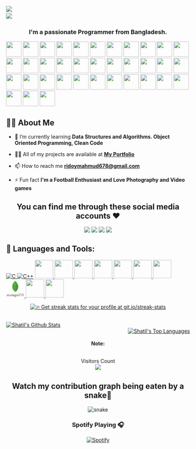 <div style="margin-bottom:40;">
<img src="https://i.ibb.co/48Dp5pM/1654189081767bbbbbbbbbbbbbbbbbbb.jpg">
</div>
<img src="https://i.ibb.co/SXXjpL4/header.png">

<h3 align="center">I'm a passionate Programmer from Bangladesh.</h3>
<div>
    <img src="https://cultofthepartyparrot.com/parrots/hd/githubparrot.gif" width="42" height="42"/>
    <img src="https://cultofthepartyparrot.com/flags/hd/indiaparrot.gif" width="42" height="42"/>
    <img src="https://cultofthepartyparrot.com/parrots/asyncparrot.gif" width="42" height="42"/>
    <img src="https://cultofthepartyparrot.com/parrots/hd/githubparrot.gif" width="42" height="42"/>
    <img src="https://cultofthepartyparrot.com/flags/hd/indiaparrot.gif" width="42" height="42"/>
    <img src="https://cultofthepartyparrot.com/parrots/asyncparrot.gif" width="42" height="42"/>
    <img src="https://cultofthepartyparrot.com/parrots/hd/opensourceparrot.gif" width="42" height="42"/>
    <img src="https://cultofthepartyparrot.com/parrots/hd/dealwithitnowparrot.gif" width="42" height="42"/>
    <img src="https://cultofthepartyparrot.com/parrots/hd/githubparrot.gif" width="42" height="42"/>
    <img src="https://cultofthepartyparrot.com/flags/hd/indiaparrot.gif" width="42" height="42"/>
    <img src="https://cultofthepartyparrot.com/parrots/asyncparrot.gif" width="42" height="42"/>
    <img src="https://cultofthepartyparrot.com/parrots/hd/laptop_parrot.gif" width="42" height="42"/>
    <img src="https://cultofthepartyparrot.com/parrots/hd/spinningparrot.gif" width="42" height="42"/>
    <img src="https://cultofthepartyparrot.com/parrots/hd/levitationparrot.gif" width="42" height="42"/>
    <img src="https://cultofthepartyparrot.com/parrots/hd/meldparrot.gif" width="42" height="42"/>
    <img src="https://cultofthepartyparrot.com/parrots/slomoparrot.gif" width="42" height="42"/>
    <img src="https://cultofthepartyparrot.com/parrots/hd/moonwalkingparrot.gif" width="42" height="42"/>
    <img src="https://cultofthepartyparrot.com/parrots/hd/stableparrot.gif" width="42" height="42"/>
    <img src="https://cultofthepartyparrot.com/parrots/hd/scienceparrot.gif" width="42" height="42"/>
    <img src="https://cultofthepartyparrot.com/parrots/hd/pirateparrot.gif" width="42" height="42"/>
    <img src="https://cultofthepartyparrot.com/parrots/hd/footballparrot.gif" width="42" height="42"/>
    <img src="https://cultofthepartyparrot.com/parrots/hd/hypnoparrotdark.gif" width="42" height="42"/>
    <img src="https://cultofthepartyparrot.com/parrots/hd/mustacheparrot.gif" width="42" height="42"/>
     <img src="https://cultofthepartyparrot.com/parrots/asyncparrot.gif" width="42" height="42"/>
    <img src="https://cultofthepartyparrot.com/parrots/hd/laptop_parrot.gif" width="42" height="42"/>
    <img src="https://cultofthepartyparrot.com/parrots/asyncparrot.gif" width="42" height="42"/>
    <img src="https://cultofthepartyparrot.com/parrots/hd/githubparrot.gif" width="42" height="42"/>
    <img src="https://cultofthepartyparrot.com/flags/hd/indiaparrot.gif" width="42" height="42"/>
    <img src="https://cultofthepartyparrot.com/parrots/hd/pirateparrot.gif" width="42" height="42"/>
    <img src="https://cultofthepartyparrot.com/parrots/hd/footballparrot.gif" width="42" height="42"/>
     <img src="https://cultofthepartyparrot.com/parrots/hd/githubparrot.gif" width="42" height="42"/>
    <img src="https://cultofthepartyparrot.com/flags/hd/indiaparrot.gif" width="42" height="42"/>
     <img src="https://cultofthepartyparrot.com/parrots/hd/githubparrot.gif" width="42" height="42"/>
    <img src="https://cultofthepartyparrot.com/flags/hd/indiaparrot.gif" width="42" height="42"/>
     <img src="https://cultofthepartyparrot.com/parrots/hd/hypnoparrotdark.gif" width="42" height="42"/>
      <img src="https://cultofthepartyparrot.com/parrots/hd/meldparrot.gif" width="42" height="42"/>
</div>


## 🙋‍♂️ About Me


- 🌱 I’m currently learning **Data Structures and Algorithms. Object Oriented Programming, Clean Code**

<!-- - 👯 I’m looking to collaborate on **OpenSource Projects** -->

- 👨‍💻 All of my projects are available at **[My Portfolio](https://ridoy-mahmud.github.io/JsPortfolio/)**

- 📫 How to reach me **ridoymahmud678@gmail.com**

- ⚡ Fun fact **I'm a Football Enthusiast and Love Photography and  Video games**

<div align="center">

 ## You can find me through these social media accounts ❤️ 

[<img src="https://img.shields.io/badge/linkedin-%242077B5.svg?&style=for-the-badge&logo=linkedin&logoColor=white">](https://www.linkedin.com/in/ridoymahmud/)
[<img src="https://img.shields.io/badge/instagram-%23E4405F.svg?&style=for-the-badge&logo=instagram&logoColor=white">](https://www.instagram.com/ridoy._.mahmud/)
[<img src="https://img.shields.io/badge/facebook-%231877F2.svg?&style=for-the-badge&logo=facebook&logoColor=white">](https://www.facebook.com/mahamudulhasan.ridoy.7/)
[<img src="https://img.shields.io/badge/Portfolio-%24200000.svg?&style=for-the-badge">](https://ridoy-mahmud.github.io/JsPortfolio/)


</div>

## 🚀 Languages and Tools:

<p align="left"> 
<a href="https://devdocs.io/c/" target="_blank"> <img src="https://img.icons8.com/dusk/2x/c.png" alt="C" width="50" height="50"/> <a href="https://devdocs.io/cpp/" target="_blank"> <img src="https://img.icons8.com/officel/2x/c-plus-plus.png" alt="C++" width="50" height="50"/></a>
    <a href="https://developer.mozilla.org/en-US/docs/Web/JavaScript" target="_blank"> <img  width="50" height="50" src="https://img.icons8.com/color/48/000000/javascript.png"/> </a> 
    <a href="https://reactjs.org/" target="_blank"> <img  width="50" height="50" src="https://img.icons8.com/color/48/000000/react-native.png"/> </a>
    <a href="https://www.w3.org/html/" target="_blank"> <img  width="50" height="50" src="https://img.icons8.com/color/48/000000/html-5.png"/> </a> 
    <a href="https://www.w3schools.com/css/" target="_blank"> <img  width="50" height="50" src="https://img.icons8.com/color/48/000000/css3.png"/> </a> 
    <a href="https://getbootstrap.com" target="_blank"> <img  width="50" height="50" src="https://img.icons8.com/color/48/000000/bootstrap.png"/> </a> 
    <a href="https://www.python.org" target="_blank"> <img  width="50" height="50" src="https://img.icons8.com/color/48/000000/python.png"/> </a> 
    <a style="padding-right:8px;" href="https://nodejs.org" target="_blank"> <img  width="50" height="50" src="https://img.icons8.com/color/48/000000/nodejs.png"/> </a> 
    <a href="https://www.mongodb.com/" target="_blank"> <img  src="https://raw.githubusercontent.com/devicons/devicon/master/icons/mongodb/mongodb-original-wordmark.svg" alt="mongodb" width="50" height="48"/> </a> 
    <a href="https://firebase.google.com/" target="_blank"> <img  width="50" height="50" src="https://img.icons8.com/color/48/000000/firebase.png"/> </a>   
    <a href="https://git-scm.com/" target="_blank"> <img  width="50" height="50" src="https://img.icons8.com/color/48/000000/git.png"/> </a> 
</p>

<div align="center">

<p align="center">
    <a href="https://github.com/ridoy-mahmud/github-readme-streak-stats">
        <img title="🔥 Get streak stats for your profile at git.io/streak-stats" src="https://github-readme-streak-stats.herokuapp.com/?user=ridoy-mahmud&theme=black-ice&hide_border=true&stroke=0000&background=060A0CD0"/>
    </a>
</p>

<!-- ## 📊 My Github Stats --> 

<div align="center">



  <br/>
<div>
<div align="left"><a href="https://github.com/ridoy-mahmud/github-readme-stats"><img alt="Shatil's Github Stats" src="https://github-readme-stats.vercel.app/api?username=ridoy-mahmud&show_icons=true&count_private=true&theme=react&hide_border=true&bg_color=0D1117" /></a></div>
 <div align="right"><a href="https://github.com/ridoy-mahmud/github-readme-stats"><img alt="Shatil's Top Languages" src="https://github-readme-stats.vercel.app/api/top-langs/?username=ridoy-mahmud&langs_count=8&count_private=true&layout=compact&theme=react&hide_border=true&bg_color=0D1117" /></a></div>
</div>
  <br/>
  <b>Note:</b> 
 <div align="center">


<!-- 
<div align="center">
     
![𝚐𝚒𝚝𝚑𝚞𝚋 𝚐𝚛𝚊𝚙𝚑](https://activity-graph.herokuapp.com/graph?username=ridoy-mahmud&theme=react-dark&hide_border=true&area=true)
</div> -->

<br/>
<p align="center"> 
  Visitors Count<br>
  <img src="https://profile-counter.glitch.me/pratik-kale20/count.svg" />
</p> 
     
 ## Watch my contribution graph being eaten by a snake🐍

<p align="center">
  <img src="https://github.com/sourabmaity/sourabmaity/blob/output/github-contribution-grid-snake.svg" alt="snake"></center>
</p>  
    
    

 ### Spotify Playing 🎧

[![Spotify](https://novatorem.bgstatic.vercel.app/api/spotify)](https://open.spotify.com/track/6RUKPb4LETWmmr3iAEQktW?si=c3ae75b279aa42a1)  
    
